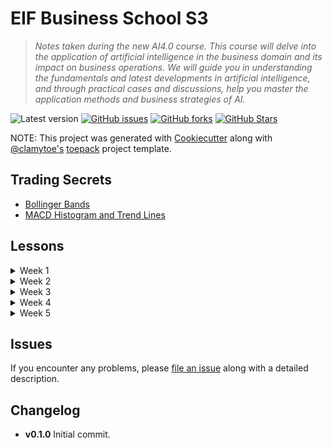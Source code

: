 # EIF Business School S3

> *Notes taken during the new AI4.0 course. This course will delve into the application of artificial intelligence in the business domain and its impact on business operations. We will guide you in understanding the fundamentals and latest developments in artificial intelligence, and through practical cases and discussions, help you master the application methods and business strategies of AI.*

![Latest version][latest-version]
[![GitHub issues][issues-image]][issues-url]
[![GitHub forks][fork-image]][fork-url]
[![GitHub Stars][stars-image]][stars-url]

NOTE: This project was generated with [Cookiecutter](https://github.com/audreyr/cookiecutter) along with [@clamytoe's](https://github.com/clamytoe) [toepack](https://github.com/clamytoe/toepack) project template.

## Trading Secrets

* [Bollinger Bands](bollinger_bands.md)
* [MACD Histogram and Trend Lines](macd.md)

## Lessons

<details>
  <summary>Week 1</summary>

* [20240129](notes/01/20240129.md)
* [20240130](notes/01/20240130.md)
* [20240131](notes/01/20240131.md)
* [20240201](notes/02/20240201.md)
* [20240202](notes/02/20240202.md)

</details>

<details>
  <summary>Week 2</summary>

* [20240205](notes/02/20240205.md)
* [20240206](notes/02/20240206.md)
* [20240207](notes/02/20240207.md)
* [20240208](notes/02/20240208.md)
* [20240209](notes/02/20240209.md)

</details>

<details>
  <summary>Week 3</summary>

* [20240212](notes/02/20240212.md)
* [20240213](notes/02/20240213.md)
* [20240214](notes/02/20240214.md)
* [20240215](notes/02/20240215.md)
* [20240216](notes/02/20240216.md)

</details>

<details>
  <summary>Week 4</summary>

* [20240219](notes/02/20240219.md)
* [20240220](notes/02/20240220.md)
* [20240221](notes/02/20240221.md)
* [20240222](notes/02/20240222.md)
* [20240223](notes/02/20240223.md)

</details>

<details>
  <summary>Week 5</summary>

* [20240225](notes/02/20240225.md)

</details>

## Issues

If you encounter any problems, please [file an issue](https://github.com/clamytoe/toepack/issues) along with a detailed description.

## Changelog

* **v0.1.0** Initial commit.

[latest-version]:https://img.shields.io/badge/version-0.1.0-blue.svg
[issues-image]:https://img.shields.io/github/issues/clamytoe/eif.svg
[issues-url]:https://github.com/clamytoe/eif/issues
[fork-image]:https://img.shields.io/github/forks/clamytoe/eif.svg
[fork-url]:https://github.com/clamytoe/eif/network
[stars-image]:https://img.shields.io/github/stars/clamytoe/eif.svg
[stars-url]:https://github.com/clamytoe/eif/stargazers
